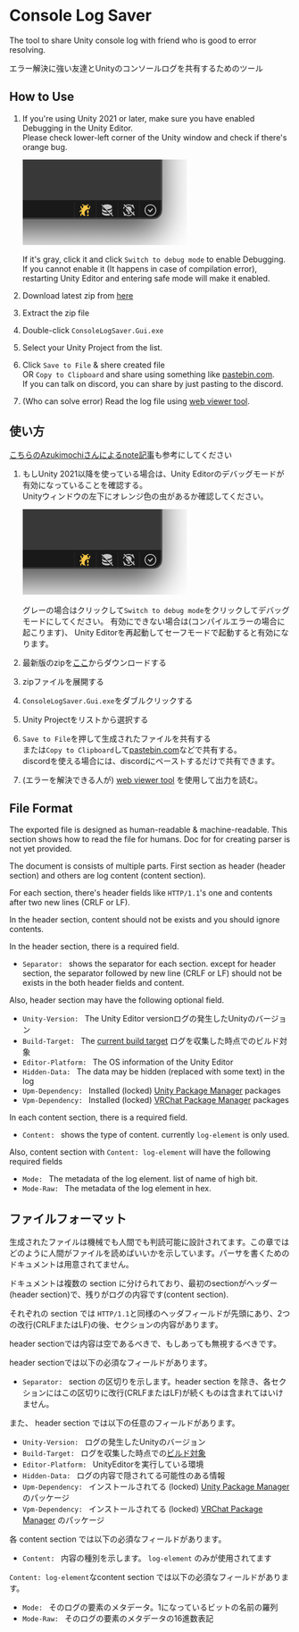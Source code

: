 Console Log Saver
===

The tool to share Unity console log with friend who is good to error resolving.

エラー解決に強い友達とUnityのコンソールログを共有するためのツール

How to Use
---

1. If you're using Unity 2021 or later, make sure you have enabled Debugging in the Unity Editor. \
   Please check lower-left corner of the Unity window and check if there's orange bug.

   ![orange-bug-at-lower-left]

   If it's gray, click it and click `Switch to debug mode` to enable Debugging.
   If you cannot enable it (It happens in case of compilation error), 
   restarting Unity Editor and entering safe mode will make it enabled.
1. Download latest zip from [here][saver-zip-download]
2. Extract the zip file
3. Double-click `ConsoleLogSaver.Gui.exe`
4. Select your Unity Project from the list.
5. Click `Save to File` & shere created file \
   OR `Copy to Clipboard` and share using something like [pastebin.com]. \
   If you can talk on discord, you can share by just pasting to the discord.
6. (Who can solve error) Read the log file using [web viewer tool][viewer].

使い方
---

[こちらのAzukimochiさんによるnote記事][note-by-azukimochi]も参考にしてください

[note-by-azukimochi]: https://note.com/azukimochi25/n/n042c495e55f4

1. もしUnity 2021以降を使っている場合は、Unity Editorのデバッグモードが有効になっていることを確認する。\
   Unityウィンドウの左下にオレンジ色の虫があるか確認してください。

   ![orange-bug-at-lower-left]

   グレーの場合はクリックして`Switch to debug mode`をクリックしてデバッグモードにしてください。
   有効にできない場合は(コンパイルエラーの場合に起こります)、 Unity Editorを再起動してセーフモードで起動すると有効になります。
1. 最新版のzipを[ここ][saver-zip-download]からダウンロードする
2. zipファイルを展開する
3. `ConsoleLogSaver.Gui.exe`をダブルクリックする
4. Unity Projectをリストから選択する
5. `Save to File`を押して生成されたファイルを共有する\
   または`Copy to Clipboard`して[pastebin.com]などで共有する。\
   discordを使える場合には、discordにペーストするだけで共有できます。
6. (エラーを解決できる人が) [web viewer tool][viewer] を使用して出力を読む。

[orange-bug-at-lower-left]: readme.orange-bug.png

File Format
---

The exported file is designed as human-readable & machine-readable.
This section shows how to read the file for humans. Doc for for creating parser is not yet provided.

The document is consists of multiple parts. First section as header (header section) and others are log content (content section).

For each section, there's header fields like `HTTP/1.1`'s one and contents after two new lines (CRLF or LF).

In the header section, content should not be exists and you should ignore contents.

In the header section, there is a required field.

- `Separator: ` shows the separator for each section. except for header section, the separator followed by new line (CRLF or LF) should not be exists in the both header fields and content.

Also, header section may have the following optional field.

- `Unity-Version: ` The Unity Editor versionログの発生したUnityのバージョン
- `Build-Target: ` The [current build target][unity-build-target] ログを収集した時点でのビルド対象
- `Editor-Platform: ` The OS information of the Unity Editor
- `Hidden-Data: ` The data may be hidden (replaced with some text) in the log
- `Upm-Dependency: ` Installed (locked) [Unity Package Manager][UPM] packages
- `Vpm-Dependency: ` Installed (locked) [VRChat Package Manager][VPM] packages

In each content section, there is a required field.

- `Content: ` shows the type of content. currently `log-element` is only used.

Also, content section with `Content: log-element` will have the following required fields

- `Mode: ` The metadata of the log element. list of name of high bit.
- `Mode-Raw: ` The metadata of the log element in hex.

ファイルフォーマット
---

生成されたファイルは機械でも人間でも判読可能に設計されてます。この章ではどのように人間がファイルを読めばいいかを示しています。パーサを書くためのドキュメントは用意されてません。

ドキュメントは複数の section に分けられており、最初のsectionがヘッダー(header section)で、残りがログの内容です(content section).

それぞれの section では `HTTP/1.1`と同様のヘッダフィールドが先頭にあり、2つの改行(CRLFまたはLF)の後、セクションの内容があります。

header sectionでは内容は空であるべきで、もしあっても無視するべきです。

header sectionでは以下の必須なフィールドがあります。

- `Separator: ` section の区切りを示します。header section を除き、各セクションにはこの区切りに改行(CRLFまたはLF)が続くものは含まれてはいけません。

また、 header section では以下の任意のフィールドがあります。

- `Unity-Version: ` ログの発生したUnityのバージョン
- `Build-Target: ` ログを収集した時点での[ビルド対象][unity-build-target]
- `Editor-Platform: ` UnityEditorを実行している環境
- `Hidden-Data: ` ログの内容で隠されてる可能性のある情報
- `Upm-Dependency: ` インストールされてる (locked) [Unity Package Manager][UPM] のパッケージ
- `Vpm-Dependency: ` インストールされてる (locked) [VRChat Package Manager][VPM] のパッケージ

各 content section では以下の必須なフィールドがあります。

- `Content: ` 内容の種別を示します。 `log-element` のみが使用されてます

`Content: log-element`なcontent section では以下の必須なフィールドがあります。

- `Mode: ` そのログの要素のメタデータ。1になっているビットの名前の羅列
- `Mode-Raw: ` そのログの要素のメタデータの16進数表記

[saver-zip-download]: https://github.com/anatawa12/ConsoleLogSaver/releases/latest/download/ConsoleLogSaver.Gui-win-x64.zip
[pastebin.com]: https://pastebin.com/
[viewer]: https://anatawa12.github.io/ConsoleLogSaver/
[unity-build-target]: https://docs.unity3d.com/2021.2/ScriptReference/EditorUserBuildSettings-activeBuildTarget.html
[UPM]: https://docs.unity3d.com/Manual/Packages.html
[VPM]: https://vcc.docs.vrchat.com/vpm/

